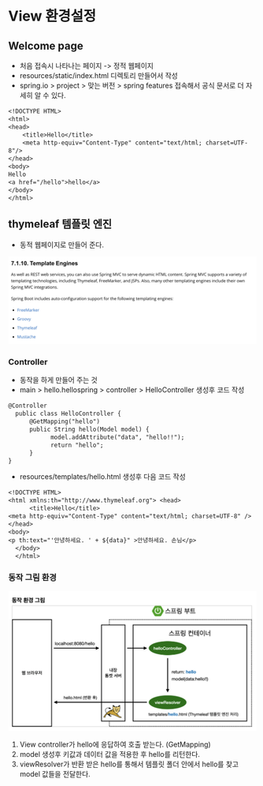# View 환경설정

## Welcome page

* 처음 접속시 나타나는 페이지 -> 정적 웹페이지
* resources/static/index.html 디렉토리 만들어서 작성
* spring.io > project > 맞는 버전 > spring features 접속해서 공식 문서로 더 자세히 알 수 있다.

~~~
<!DOCTYPE HTML>
<html>
<head>
    <title>Hello</title>
    <meta http-equiv="Content-Type" content="text/html; charset=UTF-8"/>
</head>
<body>
Hello
<a href="/hello">hello</a>
</body>
</html>
~~~

## thymeleaf 템플릿 엔진

* 동적 웹페이지로 만들어 준다. 

![aa](./img/img1.png)

### Controller

* 동작을 하게 만들어 주는 것
* main > hello.hellospring > controller > HelloController 생성후 코드 작성

~~~
@Controller
  public class HelloController {
      @GetMapping("hello")
      public String hello(Model model) {
            model.addAttribute("data", "hello!!");
            return "hello";
      }
}
~~~

* resources/templates/hello.html 생성후 다음 코드 작성

~~~
<!DOCTYPE HTML>
<html xmlns:th="http://www.thymeleaf.org"> <head>
      <title>Hello</title>
<meta http-equiv="Content-Type" content="text/html; charset=UTF-8" /> </head>
<body>
<p th:text="'안녕하세요. ' + ${data}" >안녕하세요. 손님</p>
  </body>
  </html>
~~~


### 동작 그림 환경

![img2](./img/img2.png)

1. View controller가 hello에 응답하여 호출 받는다. (GetMapping)
2. model 생성후 키값과 데이터 값을 적용한 후 hello를 리턴한다.
3. viewResolver가 반환 받은 hello를 통해서 템플릿 폴더 안에서 hello를 찾고 model 값들을 전달한다.

